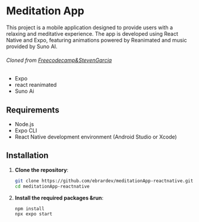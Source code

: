 
# Meditation App

This project is a mobile application designed to provide users with a relaxing and meditative experience. The app is developed using React Native and Expo, featuring animations powered by Reanimated and music provided by Suno AI.


###### Cloned from  [Freecodecamp&StevenGarcia](https://github.com/stevenGarciaDev/simple-meditation-app-expo-react-native "")

- Expo
- react reanimated
- Suno Ai


## Requirements

- Node.js
- Expo CLI
- React Native development environment (Android Studio or Xcode)

## Installation

1. **Clone the repository**:
   ```bash
   git clone https://github.com/ebrardev/meditationApp-reactnative.git
   cd meditationApp-reactnative


1. **Install the required packages &run**:
   ```bash
   npm install
   npx expo start
